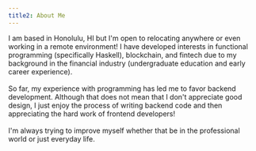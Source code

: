 ```yaml
---
title2: About Me
---
```

I am based in Honolulu, HI but I'm open to relocating anywhere or even  working in a remote environment! I have developed interests in functional programming (specifically Haskell), blockchain, and fintech due to my background in the financial industry (undergraduate education and early career experience).  
<br />
So far, my experience with programming has led me to favor backend development. Although that does not mean that I don't appreciate good design, I just enjoy the process of writing backend code and then appreciating the hard work of frontend developers!  
<br />
I'm always trying to improve myself whether that be in the professional world or just everyday life.